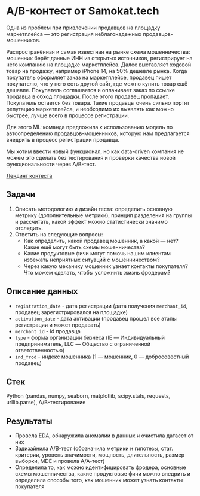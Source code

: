 # A/B-контест от Samokat.tech

Одна из проблем при привлечении продавцов на площадку маркетплейса — это регистрация неблагонадежных продавцов-мошенников.

Распространённая и самая известная на рынке схема мошенничества: мошенник берёт данные ИНН из открытых источников, регистрирует на него компанию на площадке маркетплейса. Далее выставляет ходовой товар на продажу, например iPhone 14, на 50% дешевле рынка. Когда покупатель оформляет заказ на маркетплейсе, продавец пишет покупателю, что у него есть другой сайт, где можно купить товар ещё дешевле. Покупатель соглашается и оплачивает заказ по ссылке продавца в обход площадки. После этого продавец пропадает. Покупатель остается без товара. Такие продавцы очень сильно портят репутацию маркетплейса, и необходимо их выявлять как можно быстрее, лучше всего в процессе регистрации.

Для этого ML-команда предложила к использованию модель по автоопределению продавцов-мошенников, которую нам предлагается внедрить в процесс регистрации продавца.

Мы хотим ввести новый функционал, но как data-driven компания не можем это сделать без тестирования и проверки качества новой функциональности через A/B-тест.

[Лендинг контеста](https://abcontest.matemarketing.ru/)

## Задачи

1. Описать методологию и дизайн теста: определить основную метрику (дополнительные метрики), принцип разделения на группы и рассчитать, какой эффект можно статистически значимо отследить.
2. Ответить на следующие вопросы:
   - Как определить, какой продавец мошенник, а какой — нет? Какие ещё могут быть схемы мошенничества?
   - Какие продуктовые фичи могут помочь нашим клиентам избежать неприятных ситуаций с мошенничеством?
   - Через какую механику мошенник узнает контакты покупателя? Что можем сделать, чтобы усложнить жизнь фродерам?

## Описание данных

- `registration_date` - дата регистрации (дата получения `merchant_id`, продавец зарегистрировался на площадке)
- `activation_date` - дата активации (продавец прошел все этапы регистрации и может продавать)
- `merchant_id` - id продавца
- `type` - форма организации бизнеса (IE — Индивидуальный предприниматель, LLC — Общество с ограниченной ответственностью)
- `ind_frod` - индекс мошенника (1 — мошенник, 0 — добросовестный продавец)

## Стек

Python (pandas, numpy, seaborn, matplotlib, scipy.stats, requests, urllib.parse), A/B-тестирование

## Результаты

- Провела EDA, обнаружила аномалии в данных и очистила датасет от них
- Задизайнила A/B-тест (обозначила метрики и гипотезы, стат. критерии, уровень значимости, мощность, длительность, размер выборки, MDE и провела А/А-тест)
- Определила то, как можно идентифицировать фродера, основные схемы мошенничества, какие продуктовые фичи можно внедрить и определила способы того, как мошенник может узнать контакты покупателя
